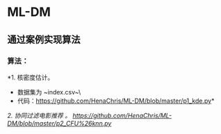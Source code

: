 # ML-DM
## 通过案例实现算法
### 算法：
*1. 核密度估计。
+ 数据集为 ~index.csv~\
+ 代码：https://github.com/HenaChris/ML-DM/blob/master/p1_kde.py*

*2. 协同过滤电影推荐 。 https://github.com/HenaChris/ML-DM/blob/master/p2_CFU%26knn.py*
